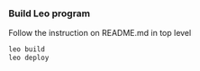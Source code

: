 ### Build Leo program
Follow the instruction on README.md in top level

```bash
leo build
leo deploy
```
 

